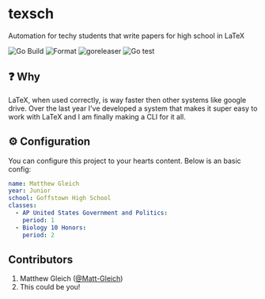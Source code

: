 # texsch

Automation for techy students that write papers for high school in LaTeX

![Go Build](https://github.com/Matt-Gleich/texsch/workflows/Go%20Build/badge.svg)
![Format](https://github.com/Matt-Gleich/texsch/workflows/Format/badge.svg)
![goreleaser](https://github.com/Matt-Gleich/texsch/workflows/goreleaser/badge.svg)
![Go test](https://github.com/Matt-Gleich/texsch/workflows/Go%20test/badge.svg)

## ❓ Why

LaTeX, when used correctly, is way faster then other systems like google drive. Over the last year I've developed a system that makes it super easy to work with LaTeX and I am finally making a CLI for it all.

## ⚙️ Configuration

You can configure this project to your hearts content. Below is an basic config:

```yaml
name: Matthew Gleich
year: Junior
school: Goffstown High School
classes:
  - AP United States Government and Politics:
    period: 1
  - Biology 10 Honors:
    period: 2
```

## Contributors

1. Matthew Gleich ([@Matt-Gleich]("http://www.github.com/Matt-Gleich"))
2. This could be you!

